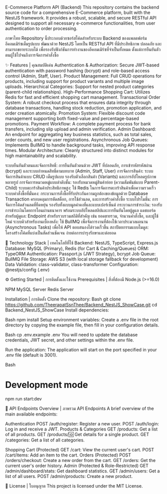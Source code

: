 E-Commerce Platform API (Backend)
This repository contains the backend source code for a comprehensive E-Commerce platform, built with the NestJS framework. It provides a robust, scalable, and secure RESTful API designed to support all necessary e-commerce functionalities, from user authentication to order processing.

ภาษาไทย
Repository นี้ประกอบด้วยซอร์สโค้ดสำหรับระบบ Backend ของแพลตฟอร์มอีคอมเมิร์ซเต็มรูปแบบ พัฒนาด้วย NestJS โดยเป็น RESTful API ที่มีประสิทธิภาพ ปลอดภัย และสามารถขยายระบบได้ เพื่อรองรับฟังก์ชันการทำงานของอีคอมเมิร์ซที่จำเป็นทั้งหมด ตั้งแต่การยืนยันตัวตนผู้ใช้ไปจนถึงการจัดการคำสั่งซื้อ

✨ Features | คุณสมบัติเด่น
Authentication & Authorization: Secure JWT-based authentication with password hashing (bcrypt) and role-based access control (Admin, Staff, User).
Product Management: Full CRUD operations for products, including support for product variants and multiple image uploads.
Hierarchical Categories: Support for nested product categories (parent-child relationships).
High-Performance Shopping Cart: Utilizes Redis for fast and efficient shopping cart management.
Transactional Order System: A robust checkout process that ensures data integrity through database transactions, handling stock reduction, promotion application, and order creation atomically.
Promotion System: Flexible discount code management supporting both fixed-value and percentage-based promotions.
Payment Workflow: A complete payment process for bank transfers, including slip upload and admin verification.
Admin Dashboard: An endpoint for aggregating key business statistics, such as total sales, order counts, and new user registrations.
Asynchronous Job Queues: Implements BullMQ to handle background tasks, improving API response times.
Modular Architecture: Cleanly structured into distinct modules for high maintainability and scalability.

ระบบยืนยันตัวตนและจัดการสิทธิ์: การยืนยันตัวตนด้วย JWT ที่ปลอดภัย, การเข้ารหัสรหัสผ่าน (bcrypt) และระบบกำหนดสิทธิ์ตามบทบาท (Admin, Staff, User)
การจัดการสินค้า: ระบบจัดการสินค้าแบบ CRUD เต็มรูปแบบ รองรับตัวเลือกสินค้า (Variants) และการอัปโหลดรูปภาพหลายรูป
การจัดการหมวดหมู่แบบลำดับชั้น: รองรับหมวดหมู่สินค้าย่อย (ความสัมพันธ์แบบ Parent-Child)
ระบบตะกร้าสินค้าประสิทธิภาพสูง: ใช้ Redis ในการจัดการตะกร้าสินค้าเพื่อความรวดเร็ว
ระบบคำสั่งซื้อที่มั่นคง: กระบวนการสั่งซื้อที่รับประกันความถูกต้องของข้อมูลด้วย Database Transaction ครอบคลุมการตัดสต็อก, การใช้ส่วนลด, และการสร้างคำสั่งซื้อ
ระบบโปรโมชั่น: การจัดการโค้ดส่วนลดที่ยืดหยุ่น รองรับทั้งแบบมูลค่าคงที่และแบบเปอร์เซ็นต์
กระบวนการชำระเงิน: รองรับการชำระเงินโดยการโอนผ่านธนาคาร พร้อมระบบอัปโหลดสลิปและการยืนยันโดยผู้ดูแล
แดชบอร์ดสำหรับผู้ดูแล: Endpoint สำหรับรวบรวมสถิติที่สำคัญ เช่น ยอดขายรวม, จำนวนคำสั่งซื้อ, และผู้ใช้ใหม่
ระบบคิวสำหรับงานเบื้องหลัง: ใช้ BullMQ เพื่อจัดการงานที่ต้องใช้เวลาประมวลผลนาน (Asynchronous Tasks) เพื่อให้ API ตอบสนองได้รวดเร็วขึ้น
สถาปัตยกรรมแบบโมดูล: โครงสร้างโค้ดที่แบ่งเป็นสัดส่วนชัดเจน ง่ายต่อการบำรุงรักษาและต่อยอด

🚀 Technology Stack | เทคโนโลยีที่ใช้
Backend: NestJS, TypeScript, Express.js
Database: MySQL (Primary), Redis (for Cart & Caching/Queues)
ORM: TypeORM
Authentication: Passport.js (JWT Strategy), bcrypt
Job Queue: BullMQ
File Storage: AWS S3 (with local storage fallback for development)
Data Validation: class-validator, class-transformer
Configuration: @nestjs/config (.env)

⚙️ Getting Started | การติดตั้งและใช้งาน
Prerequisites | สิ่งที่ต้องมี
Node.js (>=16.0)

NPM
MySQL Server
Redis Server

Installation | การติดตั้ง
Clone the repository:
Bash
git clone https://github.com/TheerapatSsnThee/Backend_NestJS_ShowCase.git
cd Backend_NestJS_ShowCase
Install dependencies:

Bash
npm install
Setup environment variables:
Create a .env file in the root directory by copying the example file, then fill in your configuration details.

Bash
cp .env.example .env
You will need to update the database credentials, JWT secret, and other settings within the .env file.

Run the application:
The application will start on the port specified in your .env file (default is 3001).

Bash
# Development mode
npm run start:dev

📝 API Endpoints Overview | ภาพรวม API Endpoints
A brief overview of the main available endpoints:

Authentication
POST /auth/register: Register a new user.
POST /auth/login: Log in and receive a JWT.
Products & Categories
GET /products: Get a list of all products.
GET /products/:id: Get details for a single product.
GET /categories: Get a list of all categories.

Shopping Cart (Protected)
GET /cart: View the current user's cart.
POST /cart/items: Add an item to the cart.
Orders (Protected)
POST /orders/checkout: Create a new order from the cart.
GET /orders: Get the current user's order history.
Admin (Protected & Role-Restricted)
GET /admin/dashboard/stats: Get dashboard statistics.
GET /admin/users: Get a list of all users.
POST /admin/products: Create a new product.

📄 License | ใบอนุญาต
This project is licensed under the MIT License.
